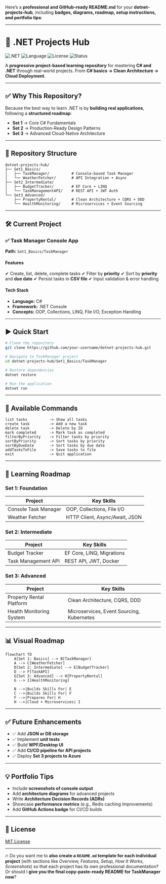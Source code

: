 Here’s a **professional and GitHub-ready README.md** for your **dotnet-projects-hub**, including **badges, diagrams, roadmap, setup instructions, and portfolio tips**:

---

# 🚀 **.NET Projects Hub**

![.NET](https://img.shields.io/badge/.NET-8.0-blueviolet?style=flat-square\&logo=.net)
![Language](https://img.shields.io/badge/Language-C%23-green?style=flat-square\&logo=csharp)
![License](https://img.shields.io/badge/License-MIT-lightgrey?style=flat-square)
![Status](https://img.shields.io/badge/Status-Active-brightgreen?style=flat-square)

A **progressive project-based learning repository** for mastering **C# and .NET** through real-world projects. From **C# basics → Clean Architecture → Cloud Deployment**.

---

## ✅ **Why This Repository?**

Because the best way to learn .NET is by **building real applications**, following a **structured roadmap**:

* **Set 1** → Core C# Fundamentals
* **Set 2** → Production-Ready Design Patterns
* **Set 3** → Advanced Cloud-Native Architecture

---

## 📂 **Repository Structure**

```
dotnet-projects-hub/
├── Set1_Basics/
│   ├── TaskManager/          # Console-based Task Manager
│   └── WeatherFetcher/       # API Integration + Async
├── Set2_Intermediate/
│   ├── BudgetTracker/        # EF Core + LINQ
│   └── TaskManagementAPI/    # REST API + JWT Auth
└── Set3_Advanced/
    ├── PropertyRental/       # Clean Architecture + CQRS + DDD
    └── HealthMonitoring/     # Microservices + Event Sourcing
```

---

## 🛠 **Current Project**

### ✅ **Task Manager Console App**

**Path:** `Set1_Basics/TaskManager`

#### **Features**

✔ Create, list, delete, complete tasks
✔ Filter by **priority**
✔ Sort by **priority** and **due date**
✔ Persist tasks in **CSV file**
✔ Input validation & error handling

#### **Tech Stack**

* **Language:** C#
* **Framework:** .NET Console
* **Concepts:** OOP, Collections, LINQ, File I/O, Exception Handling

---

## ▶ **Quick Start**

```bash
# Clone the repository
git clone https://github.com/your-username/dotnet-projects-hub.git

# Navigate to TaskManager project
cd dotnet-projects-hub/Set1_Basics/TaskManager

# Restore dependencies
dotnet restore

# Run the application
dotnet run
```

---

## 🔑 **Available Commands**

```
list tasks          -> Show all tasks
create task         -> Add a new task
delete task         -> Delete by ID
mark completed      -> Mark task as completed
filterByPriority    -> Filter tasks by priority
sortByPriority      -> Sort tasks by priority
sortByDueDate       -> Sort tasks by due date
addTasksToFile      -> Save tasks to file
exit                -> Quit application
```

---

## 📘 **Learning Roadmap**

### **Set 1: Foundation**

| Project              | Key Skills                     |
| -------------------- | ------------------------------ |
| Console Task Manager | OOP, Collections, File I/O     |
| Weather Fetcher      | HTTP Client, Async/Await, JSON |

### **Set 2: Intermediate**

| Project             | Key Skills                |
| ------------------- | ------------------------- |
| Budget Tracker      | EF Core, LINQ, Migrations |
| Task Management API | REST API, JWT, Docker     |

### **Set 3: Advanced**

| Project                  | Key Skills                                |
| ------------------------ | ----------------------------------------- |
| Property Rental Platform | Clean Architecture, CQRS, DDD             |
| Health Monitoring System | Microservices, Event Sourcing, Kubernetes |

---

## 📊 **Visual Roadmap**

```mermaid
flowchart TD
    A[Set 1: Basics] --> B[TaskManager]
    A --> C[WeatherFetcher]
    D[Set 2: Intermediate] --> E[BudgetTracker]
    D --> F[TaskAPI]
    G[Set 3: Advanced] --> H[PropertyRental]
    G --> I[HealthMonitoring]

    B -->|Builds Skills For| E
    C -->|Builds Skills For| F
    F -->|Prepares For| H
    H -->|Cloud + Microservices| I
```

---

## ✅ **Future Enhancements**

* ✅ Add **JSON or DB storage**
* ✅ Implement **unit tests**
* ✅ Build **WPF/Desktop UI**
* ✅ Add **CI/CD pipeline for API projects**
* ✅ Deploy **Set 3 projects to Azure**

---

## 💡 **Portfolio Tips**

* Include **screenshots of console output**
* Add **architecture diagrams** for advanced projects
* Write **Architecture Decision Records (ADRs)**
* Showcase **performance metrics** (e.g., Redis caching improvements)
* Add **GitHub Actions badge** for CI/CD builds

---

## 🔐 **License**

[MIT License](LICENSE)

---

🔥 Do you want me to **also create a `README.md` template for each individual project** (with sections like *Overview, Features, Setup, How It Works, Screenshots*) so that each project has its own professional documentation?
Or should I **give you the final copy-paste-ready README for TaskManager now**?
